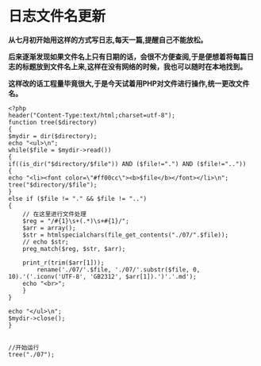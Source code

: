 # 日志文件名更新 #

**从七月初开始用这样的方式写日志,每天一篇,提醒自己不能放松。**

**后来逐渐发现如果文件名上只有日期的话，会很不方便查阅,于是便想着将每篇日志的标题放到文件名上来,这样在没有网络的时候，我也可以随时在本地找到。**

**这样改的话工程量毕竟很大,于是今天试着用PHP对文件进行操作,统一更改文件名。**

    <?php  
    header("Content-Type:text/html;charset=utf-8");
    function tree($directory)
    {
    $mydir = dir($directory);
    echo "<ul>\n";
    while($file = $mydir->read())
    {
    if((is_dir("$directory/$file")) AND ($file!=".") AND ($file!=".."))
    {
    echo "<li><font color=\"#ff00cc\"><b>$file</b></font></li>\n";
    tree("$directory/$file");
    }
    else if ($file != "." && $file != "..")
    {
    	// 在这里进行文件处理
    	$reg = "/#{1}\s+(.*)\s+#{1}/";
    	$arr = array();
    	$str = htmlspecialchars(file_get_contents("./07/".$file));
    	// echo $str;
    	preg_match($reg, $str, $arr);
    
    	print_r(trim($arr[1]));
    	   	rename('./07/'.$file, './07/'.substr($file, 0, 10).'('.iconv('UTF-8', 'GB2312', $arr[1]).')'.'.md');
    	echo "<br>";
    	}
    }
    
    echo "</ul>\n";
    $mydir->close();
    }
    
    
    //开始运行
    tree("./07");
    

